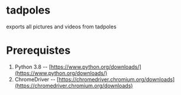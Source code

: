 # tadpoles  
exports all pictures and videos from tadpoles

# Prerequistes

 1. Python 3.8 -- [https://www.python.org/downloads/](https://www.python.org/downloads/)
 2. ChromeDriver -- [https://chromedriver.chromium.org/downloads](https://chromedriver.chromium.org/downloads)

